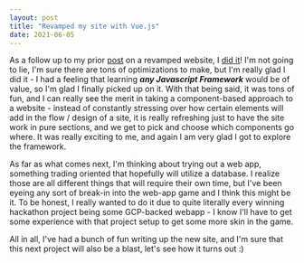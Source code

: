 ```yaml
---
layout: post
title: "Revamped my site with Vue.js"
date: 2021-06-05
---
```


As a follow up to my prior [post](https://arefmalek.github.io/blog/revamp/2021/05/15/personal-site.html) on a revamped website, I [did it](https://arefmalek.github.io/)! I'm not going to lie, I'm sure there are tons of optimizations to make, but I'm really glad I did it - I had a feeling that learning ***any Javascript Framework*** would be of value, so I'm glad I finally picked up on it. 
With that being said, it was tons of fun, and I can really see the merit in taking a component-based approach to a website - instead of constantly stressing over how certain elements will add in the flow / design of a site, it is really refreshing just to have the site work in pure sections, and we get to pick and choose which components go where. It was really exciting to me, and again I am very glad I got to explore the framework. 

As far as what comes next, I'm thinking about trying out a web app, something trading oriented that hopefully will utilize a database. I realize those are all different things that will require their own time, but I've been eyeing any sort of break-in into the web-app game and I think this might be it. To be honest, I really wanted to do it due to quite literally every winning hackathon project being some GCP-backed webapp - I know I'll have to get some experience with that project setup to get some more skin in the game. 

All in all, I've had a bunch of fun writing up the new site, and I'm sure that this next project will also be a blast, let's see how it turns out :)
